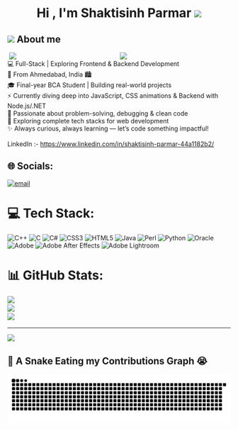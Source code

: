 <h1 align="center">Hi , I'm Shaktisinh Parmar <img src="https://media.giphy.com/media/hvRJCLFzcasrR4ia7z/giphy.gif" width="35"></h1>




	
## <picture><img src = "https://github.com/7oSkaaa/7oSkaaa/blob/main/Images/about_me.gif?raw=true" width = 50px></picture> About me

<picture> <img align="right" src="#" width = 250px></picture>
<picture> <img align="right" src="https://github.com/7oSkaaa/7oSkaaa/blob/main/Images/Right_Side.gif?raw=true" width = 250px></picture>

💻 Full-Stack | Exploring Frontend & Backend Development<br>
📍 From Ahmedabad, India 🏙️<br>
🎓 Final-year BCA Student | Building real-world projects<br>
⚡ Currently diving deep into JavaScript, CSS animations & Backend with Node.js/.NET<br>
🧩 Passionate about problem-solving, debugging & clean code<br>
🚀 Exploring complete tech stacks for web development<br>
✨ Always curious, always learning — let’s code something impactful!<br>
</br>
LinkedIn :- https://www.linkedin.com/in/shaktisinh-parmar-44a1182b2/




## 🌐 Socials:
 [![email](https://img.shields.io/badge/Email-D14836?logo=gmail&logoColor=white)](mailto:shaktisinh5169@gmail.com) 

# 💻 Tech Stack:
![C++](https://img.shields.io/badge/c++-%2300599C.svg?style=plastic&logo=c%2B%2B&logoColor=white) ![C](https://img.shields.io/badge/c-%2300599C.svg?style=plastic&logo=c&logoColor=white) ![C#](https://img.shields.io/badge/c%23-%23239120.svg?style=plastic&logo=csharp&logoColor=white) ![CSS3](https://img.shields.io/badge/css3-%231572B6.svg?style=plastic&logo=css3&logoColor=white) ![HTML5](https://img.shields.io/badge/html5-%23E34F26.svg?style=plastic&logo=html5&logoColor=white) ![Java](https://img.shields.io/badge/java-%23ED8B00.svg?style=plastic&logo=openjdk&logoColor=white) ![Perl](https://img.shields.io/badge/perl-%2339457E.svg?style=plastic&logo=perl&logoColor=white) ![Python](https://img.shields.io/badge/python-3670A0?style=plastic&logo=python&logoColor=ffdd54) ![Oracle](https://img.shields.io/badge/Oracle-F80000?style=plastic&logo=oracle&logoColor=white) ![Adobe](https://img.shields.io/badge/adobe-%23FF0000.svg?style=plastic&logo=adobe&logoColor=white) ![Adobe After Effects](https://img.shields.io/badge/Adobe%20After%20Effects-9999FF.svg?style=plastic&logo=Adobe%20After%20Effects&logoColor=white) ![Adobe Lightroom](https://img.shields.io/badge/Adobe%20Lightroom-31A8FF.svg?style=plastic&logo=Adobe%20Lightroom&logoColor=white)
# 📊 GitHub Stats:
![](https://github-readme-stats.vercel.app/api?username=shaktisinh0044&theme=neon&hide_border=false&include_all_commits=false&count_private=false)<br/>
![](https://nirzak-streak-stats.vercel.app/?user=shaktisinh0044&theme=neon&hide_border=false)<br/>
![](https://github-readme-stats.vercel.app/api/top-langs/?username=shaktisinh0044&theme=neon&hide_border=false&include_all_commits=false&count_private=false&layout=compact)



---
[![](https://visitcount.itsvg.in/api?id=shaktisinh0044&icon=6&color=0)](https://visitcount.itsvg.in)

<!-- Proudly created with GPRM ( https://gprm.itsvg.in ) -->

## 🐍 A Snake Eating my Contributions Graph 😭
	
<p align = "center">
	<img src = "https://github.com/7oSkaaa/7oSkaaa/blob/output/github-contribution-grid-snake.svg?" alt = "Snake Game"/>
</p>









